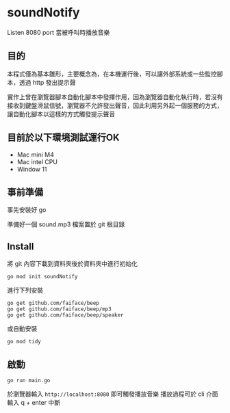 # soundNotify
Listen 8080 port 當被呼叫時播放音樂

## 目的
本程式僅為基本雛形，主要概念為，在本機運行後，可以讓外部系統或一些監控腳本，透過 http 發出提示聲

實作上曾在瀏覽器腳本自動化腳本中發揮作用，因為瀏覽器自動化執行時，若沒有接收到鍵盤滑鼠信號，瀏覽器不允許發出聲音，因此利用另外起一個服務的方式，讓自動化腳本以這樣的方式觸發提示聲音

## 目前於以下環境測試運行OK

- Mac mini M4
- Mac intel CPU
- Window 11

## 事前準備

事先安裝好 go

準備好一個 sound.mp3 檔案置於 git 根目錄

## Install

將 git 內容下載到資料夾後於資料夾中進行初始化
```shell
go mod init soundNotify
```

進行下列安裝
```
go get github.com/faiface/beep
go get github.com/faiface/beep/mp3
go get github.com/faiface/beep/speaker
```
或自動安裝
```
go mod tidy
```

## 啟動
```
go run main.go
```

於瀏覽器輸入 ```http://localhost:8080``` 即可觸發播放音樂
播放過程可於 cli 介面輸入 q + enter 中斷
